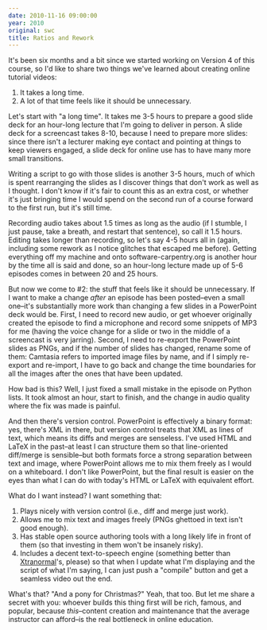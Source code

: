 ```yaml
---
date: 2010-11-16 09:00:00
year: 2010
original: swc
title: Ratios and Rework
---
```

<p>It's been six months and a bit since we started working on Version 4 of this course, so I'd like to share two things we've learned about creating online tutorial videos:</p>
<ol>
<li>It takes a long time.</li>
<li>A lot of that time feels like it should be unnecessary.</li>
</ol>
<p>Let's start with "a long time". It takes me 3-5 hours to prepare a good slide deck for an hour-long lecture that I'm going to deliver in person. A slide deck for a screencast takes 8-10, because I need to prepare more slides: since there isn't a lecturer making eye contact and pointing at things to keep viewers engaged, a slide deck for online use has to have many more small transitions.</p>
<p>Writing a script to go with those slides is another 3-5 hours, much of which is spent rearranging the slides as I discover things that don't work as well as I thought. I don't know if it's fair to count this as an extra cost, or whether it's just bringing time I would spend on the second run of a course forward to the first run, but it's still time.</p>
<p>Recording audio takes about 1.5 times as long as the audio (if I stumble, I just pause, take a breath, and restart that sentence), so call it 1.5 hours. Editing takes longer than recording, so let's say 4-5 hours all in (again, including some rework as I notice glitches that escaped me before).  Getting everything off my machine and onto software-carpentry.org is another hour by the time all is said and done, so an hour-long lecture made up of 5-6 episodes comes in between 20 and 25 hours.</p>
<p>But now we come to #2: the stuff that feels like it should be unnecessary. If I want to make a change <em>after</em> an episode has been posted–even a small one–it's substantially more work than changing a few slides in a PowerPoint deck would be. First, I need to record new audio, or get whoever originally created the episode to find a microphone and record some snippets of MP3 for me (having the voice change for a slide or two in the middle of a screencast is very jarring). Second, I need to re-export the PowerPoint slides as PNGs, and if the number of slides has changed, rename some of them: Camtasia refers to imported image files by name, and if I simply re-export and re-import, I have to go back and change the time boundaries for all the images after the ones that have been updated.</p>
<p>How bad is this? Well, I just fixed a small mistake in the episode on Python lists. It took almost an hour, start to finish, and the change in audio quality where the fix was made is painful.</p>
<p>And then there's version control. PowerPoint is effectively a binary format: yes, there's XML in there, but version control treats that XML as lines of text, which means its diffs and merges are senseless. I've used HTML and LaTeX in the past–at least I can structure them so that line-oriented diff/merge is sensible–but both formats force a strong separation between text and image, where PowerPoint allows me to mix them freely as I would on a whiteboard. I don't like PowerPoint, but the final result is easier on the eyes than what I can do with today's HTML or LaTeX with equivalent effort.</p>
<p>What do I want instead? I want something that:</p>
<ol>
<li>Plays nicely with version control (i.e., diff and merge just work).</li>
<li>Allows me to mix text and images freely (PNGs ghettoed in text isn't good enough).</li>
<li>Has stable open source authoring tools with a long likely life in front of them (so that investing in them won't be insanely risky).</li>
<li>Includes a decent text-to-speech engine (something better than <a href="http://www.xtranormal.com/">Xtranormal</a>'s, please) so that when I update what I'm displaying and the script of what I'm saying, I can just push a "compile" button and get a seamless video out the end.</li>
</ol>
<p>What's that? "And a pony for Christmas?" Yeah, that too. But let me share a secret with you: whoever builds this thing first will be rich, famous, and popular, because <em>this</em>–content creation and maintenance that the average instructor can afford–is the real bottleneck in online education.</p>
